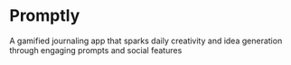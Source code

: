 # Promptly
A gamified journaling app that sparks daily creativity and idea generation through engaging prompts and social features
